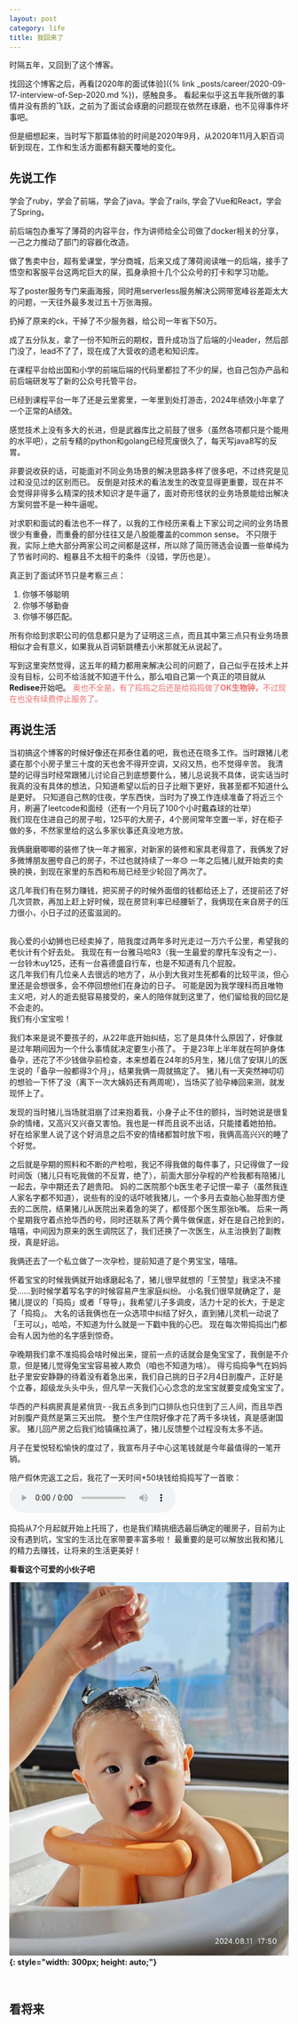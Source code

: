 ```yaml
---
layout: post
category: life
title: 我回来了
---
```

时隔五年，又回到了这个博客。

找回这个博客之后，再看[2020年的面试体验]({% link _posts/career/2020-09-17-interview-of-Sep-2020.md %})，感触良多。 
看起来似乎这五年我所做的事情并没有质的飞跃，之前为了面试会琢磨的问题现在依然在琢磨，也不见得事件坏事吧。


但是细想起来，当时写下那篇体验的时间是2020年9月，从2020年11月入职百词斩到现在，工作和生活方面都有翻天覆地的变化。

<h2>先说工作</h2>

学会了ruby，学会了前端，学会了java。学会了rails, 学会了Vue和React，学会了Spring。

前后端包办重写了薄荷的内容平台，作为讲师给全公司做了docker相关的分享，一己之力推动了部门的容器化改造。

做了售卖中台，超有爱课堂，学分商城，后来又成了薄荷阅读唯一的后端，接手了悟空和客服平台这两坨巨大的屎，孤身承担十几个公众号的打卡和学习功能。

写了poster服务专门来画海报，同时用serverless服务解决公网带宽峰谷差距太大的问题，一天往外最多发过五十万张海报。

扔掉了原来的ck，干掉了不少服务器，给公司一年省下50万。

成了五分队友，拿了一份不知所云的期权，晋升成功当了后端的小leader，然后部门没了，lead不了了，现在成了大营收的遗老和知识库。

在课程平台给出国和小学的前端后端的代码里都拉了不少的屎，也自己包办产品和前后端研发写了新的公众号托管平台。

已经到课程平台一年了还是云里雾里，一年里到处打游击，2024年绩效小年拿了一个正常的A绩效。

感觉技术上没有多大的长进，但是武器库比之前鼓了很多（虽然各项都只是个能用的水平吧），之前专精的python和golang已经荒废很久了，每天写java8写的反胃。

非要说收获的话，可能面对不同业务场景的解决思路多样了很多吧，不过终究是见过和没见过的区别而已。
反倒是对技术的看法发生的改变显得更重要，现在并不会觉得非得多么精深的技术知识才是牛逼了，面对奇形怪状的业务场景能给出解决方案何尝不是一种牛逼呢。

对求职和面试的看法也不一样了，以我的工作经历来看上下家公司之间的业务场景很少有重叠，而重叠的部分往往又是八股能覆盖的common sense。
不只限于我，实际上绝大部分两家公司之间都是这样，所以除了简历筛选会设置一些单纯为了节省时间的、粗暴且不太相干的条件（没错，学历也是）。

真正到了面试环节只是考察三点：
1. 你够不够聪明 
2. 你够不够勤奋 
3. 你够不够匹配。

所有你给到求职公司的信息都只是为了证明这三点，而且其中第三点只有业务场景相似才会有意义，如果我从百词斩跳槽去小米那就无从说起了。 

写到这里突然觉得，这五年的精力都用来解决公司的问题了，自己似乎在技术上并没有目标，公司不给活就不知道干什么，那么咱自己第一个真正的项目就从**Redisee**开始吧。
<span style="color: #ef6e6e">奥也不全是，有了捣捣之后还是给捣捣做了<strong>OK生物钟，</strong>不过现在也没有续费停止服务了。</span>
<br/>

<h2>再说生活</h2>
当初搞这个博客的时候好像还在邦泰住着的吧，我也还在晓多工作。当时跟猪儿老婆在那个小房子里三十度的天也舍不得开空调，又闷又热，也不觉得辛苦。
我清楚的记得当时经常跟猪儿讨论自己到底想要什么，猪儿总说我不具体，说实话当时我真的没有具体的想法，只知道希望以后的日子比眼下更好，我甚至都不知道什么是更好。
只知道自己熬的住夜，学东西快，当时为了换工作连续准备了将近三个月，刷遍了leetcode和面经（还有一个月玩了100个小时戴森球的壮举）

<br/>
我们现在住进自己的房子啦，125平的大房子，4个房间常年空置一半，好在柜子做的多，不然家里给的这么多家伙事还真没地方放。

我俩磨磨唧唧的装修了快一年才搬家，对新家的装修和家具老得意了，我俩发了好多微博朋友圈夸自己的房子，不过也就持续了一年😓 一年之后猪儿就开始卖的卖换的换，到现在家里的东西和布局已经至少轮回了两次了。

这几年我们有在努力赚钱，把买房子的时候外面借的钱都给还上了，还提前还了好几次贷款，再加上赶上好时候，现在房贷利率已经腰斩了，我俩现在来自房子的压力很小，小日子过的还蛮滋润的。

<br/>
我心爱的小幼狮也已经卖掉了，陪我度过两年多时光走过一万六千公里，希望我的老伙计有个好去处。
我现在有一台雅马哈R3（我一生最爱的摩托车没有之一）、一台铃木uy125，还有一台喜德盛自行车，也是不知道有几个屁股。

<br/>
这几年我们有几位亲人去很远的地方了，从小到大我对生死都看的比较平淡，但心里还是会想很多，会不停回想他们在身边的日子。
可能是因为我学理科而且唯物主义吧，对人的逝去挺容易接受的，亲人的陪伴就到这里了，他们留给我的回忆是不会走的。

<br/>
我们有小宝宝啦！

我们本来是说不要孩子的，从22年底开始纠结，忘了是具体什么原因了，好像就是过年期间因为一个什么事情就决定要生小孩了。
于是23年上半年就在呵护身体备孕，还花了不少钱做孕前检查，本来想着在24年的5月生，猪儿信了安琪儿的医生说的「备孕一般都得3个月」，结果我俩一周就搞定了。
猪儿有一天突然神叨叨的想验一下怀了没（离下一次大姨妈还有两周呢），当场买了验孕棒回来测，就发现怀上了。

发现的当时猪儿当场就泪崩了过来抱着我，小身子止不住的颤抖，当时她说是很复杂的情绪，又高兴又兴奋又害怕。我也是一样而且说不出话，只能搂着她拍拍。
好在给家里人说了这个好消息之后不安的情绪都暂时放下啦，我俩高高兴兴的睡了个好觉。

之后就是孕期的照料和不断的产检啦，我记不得我做的每件事了，只记得做了一段时间饭（猪儿只有吃我做的不反胃，绝了），前面大部分孕程的产检我都有陪猪儿一起去，孕中期还去了趟贵阳。
妈的二医院那个b医生老子记恨一辈子（虽然我连人家名字都不知道），说些有的没的话吓唬我猪儿，一个多月去查胎心胎芽图方便去的二医院，结果猪儿从医院出来着急的哭了，都怪那个医生那张b嘴。
后来一两个星期我守着点抢华西的号，同时还联系了两个黄牛做保底，好在是自己抢到的，嘻嘻，中间因为原来的医生调院区了，我们还换了一次医生，从主治换到了副教授，真是好运。

我俩还去了一个私立做了一次孕检，提前知道了是个男宝宝，嘻嘻。

怀着宝宝的时候我俩就开始琢磨起名了，猪儿很早就想的「王赞堃」我坚决不接受……到时候学着写名字的时候容易产生家庭纠纷。
小名我们很早就确定了，是猪儿提议的「捣捣」或者「导导」，我希望儿子多调皮，活力十足的长大，于是定了「捣捣」。
大名的话我俩也在一众选项中纠结了好久，直到猪儿灵机一动说了「王可以」，哈哈，不知道为什么就是一下戳中我的心巴。
现在每次带捣捣出门都会有人因为他的名字感到惊奇。

孕晚期我们拿不准捣捣会啥时候出来，提前一点的话就会是兔宝宝了，我倒是不介意，但是猪儿觉得兔宝宝容易被人欺负（咱也不知道为啥）。
得亏捣捣争气在妈妈肚子里安安静静的待着没有着急出来，我们自己挑的日子2月4日剖腹产，正好是个立春，超级龙头头中头，但凡早一天我们心心念念的龙宝宝就要变成兔宝宝了。

华西的产科病房真是紧俏货- -我五点多到门口排队也只住到了三人间，而且华西对剖腹产竟然是第三天出院。
整个生产住院好像才花了两千多块钱，真是感谢国家。
猪儿回产房之后我们给镇痛拉满了，猪儿反馈整个过程没有太多不适。

月子在爱悦轻松愉快的度过了，我宣布月子中心这笔钱就是今年最值得的一笔开销。

陪产假休完返工之后，我花了一天时间+50块钱给捣捣写了一首歌：<audio controls src="/assets/audios/I'm%20OK%20Wang-Reggae1.mp3"></audio>

捣捣从7个月起就开始上托班了，也是我们精挑细选最后确定的暖房子，目前为止没有遇到坑，宝宝的生活比在家带要丰富多啦！
最重要的是可以解放出我和猪儿的精力去赚钱，让将来的生活更美好！

<strong>看看这个可爱的小伙子吧<strong>

![捣捣](/assets/images/daodao.png){: style="width: 300px; height: auto;"}

<br/>

<h2>看将来</h2>
